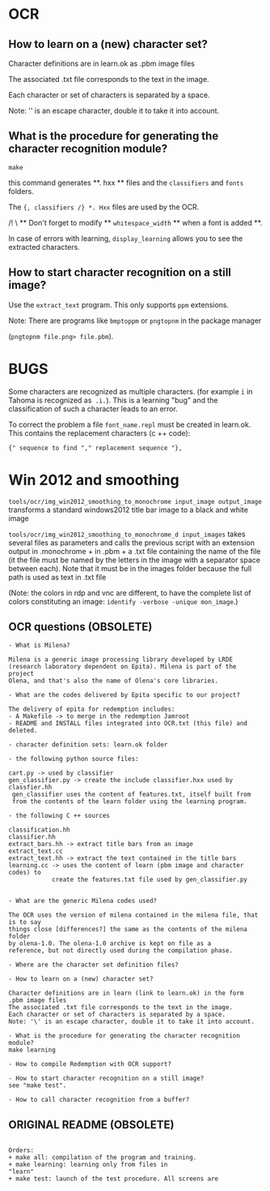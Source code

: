# OCR

## How to learn on a (new) character set?

Character definitions are in learn.ok as .pbm image files

The associated .txt file corresponds to the text in the image.

Each character or set of characters is separated by a space.

Note: '\' is an escape character, double it to take it into account.

## What is the procedure for generating the character recognition module?

```make```

this command generates **. hxx ** files and the `classifiers` and `fonts` folders.

The `{, classifiers /} *. Hxx` files are used by the OCR.


/! \ ** Don't forget to modify ** `whitespace_width` ** when a font is added **.



In case of errors with learning, `display_learning` allows you to see the extracted characters.

##  How to start character recognition on a still image?

Use the `extract_text` program. This only supports `ppm` extensions.

Note: There are programs like `bmptoppm` or `pngtopnm` in the package manager

(`pngtopnm file.png> file.pbm`).



# BUGS

Some characters are recognized as multiple characters.
(for example `ï` in Tahoma is recognized as` .i.`).
This is a learning "bug" and the classification of such a character leads to an error.

To correct the problem a file `font_name.repl` must be created in learn.ok.
This contains the replacement characters (c ++ code):

`{" sequence to find "," replacement sequence "},`



# Win 2012 and smoothing

`tools/ocr/img_win2012_smoothing_to_monochrome input_image output_image`
  transforms a standard windows2012 title bar image to a black and white image

`tools/ocr/img_win2012_smoothing_to_monochrome_d input_images`
  takes several files as parameters and calls the previous script with an extension
  output in .monochrome + in .pbm + a .txt file containing the name of the file (it
  the file must be named by the letters in the image with a separator space
  between each).
  Note that it must be in the images folder because the full path is used
  as text in .txt file

(Note: the colors in rdp and vnc are different, to have the complete list of
colors constituting an image: `identify -verbose -unique mon_image`.)

OCR questions (OBSOLETE)
-----------------------
```
- What is Milena?

Milena is a generic image processing library developed by LRDE
(research laboratory dependent on Epita). Milena is part of the project
Olena, and that's also the name of Olena's core libraries.

- What are the codes delivered by Epita specific to our project?

The delivery of epita for redemption includes:
- A Makefile -> to merge in the redemption Jamroot
- README and INSTALL files integrated into OCR.txt (this file) and deleted.

- character definition sets: learn.ok folder

- the following python source files:

cart.py -> used by classifier
gen_classifier.py -> create the include classifier.hxx used by classfier.hh
 gen_classifier uses the content of features.txt, itself built from
 from the contents of the learn folder using the learning program.

- the following C ++ sources

classification.hh
classifier.hh
extract_bars.hh -> extract title bars from an image
extract_text.cc
extract_text.hh -> extract the text contained in the title bars
learning.cc -> uses the content of learn (pbm image and character codes) to
            create the features.txt file used by gen_classifier.py


- What are the generic Milena codes used?

The OCR uses the version of milena contained in the milena file, that is to say
things close [differences?] the same as the contents of the milena folder
by olena-1.0. The olena-1.0 archive is kept on file as a
reference, but not directly used during the compilation phase.

- Where are the character set definition files?

- How to learn on a (new) character set?

Character definitions are in learn (link to learn.ok) in the form
.pbm image files
The associated .txt file corresponds to the text in the image.
Each character or set of characters is separated by a space.
Note: '\' is an escape character, double it to take it into account.

- What is the procedure for generating the character recognition module?
make learning

- How to compile Redemption with OCR support?

- How to start character recognition on a still image?
see "make test".

- How to call character recognition from a buffer?

```

ORIGINAL README (OBSOLETE)
--------------------------

```

Orders:
+ make all: compilation of the program and training.
+ make learning: learning only from files in
"learn"
+ make test: launch of the test procedure. All screens are

```